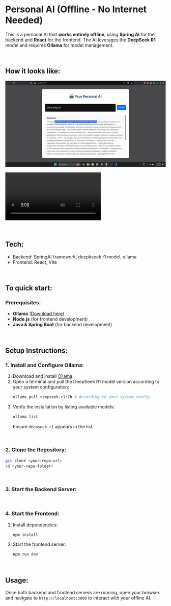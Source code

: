 # Personal AI (Offline - No Internet Needed)

This is a personal AI that **works entirely offline**, using **Spring AI** for the backend and **React** for the frontend. The AI leverages the **DeepSeek R1** model and requires **Ollama** for model management.

<br>

## How it looks like:

![SS](Output/ss.png)
<br>

![Watch the Video](Output/video.mp4)


<br>

## Tech:

- Backend: SpringAI framework, deepkseek r1 model, ollama
- Frontend: React, Vite


<br>

## To quick start:

### Prerequisites:

- **Ollama** ([Download here](https://ollama.ai))
- **Node.js** (for frontend development)
- **Java & Spring Boot** (for backend development)

<br>

## Setup Instructions:

### 1. Install and Configure Ollama:

1. Download and install [Ollama](https://ollama.ai).
2. Open a terminal and pull the DeepSeek R1 model version according to your system configuration:
   ```sh
   ollama pull deepseek-r1:7b # According to your system config
   ```
3. Verify the installation by listing available models:
   ```sh
   ollama list
   ```
   Ensure `deepseek-r1` appears in the list.

<br>

### 2. Clone the Repository:

```sh
git clone <your-repo-url>
cd <your-repo-folder>
```

<br>

### 3. Start the Backend Server:

<br>

### 4. Start the Frontend:

1. Install dependencies:
   ```sh
   npm install
   ```
2. Start the frontend server:
   ```sh
   npm run dev
   ```

<br>

## Usage:

Once both backend and frontend servers are running, open your browser and navigate to `http://localhost:3000` to interact with your offline AI.

<br>

